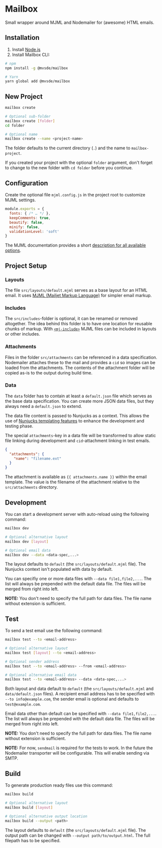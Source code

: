 # Mailbox

Small wrapper around MJML and Nodemailer for (awesome) HTML emails.


## Installation

1. Install [Node.js](https://nodejs.org)
2. Install Mailbox CLI:

```bash
# npm
npm install -g @mvsde/mailbox

# Yarn
yarn global add @mvsde/mailbox
```


## New Project

```bash
mailbox create

# Optional sub-folder
mailbox create [folder]
cd folder

# Optional name
mailbox create --name <project-name>
```

The folder defaults to the current directory (`.`) and the name to `mailbox-project`.

If you created your project with the optional `folder` argument, don't forget to change to the new folder with `cd folder` before you continue.


## Configuration

Create the optional file `mjml.config.js` in the project root to customize MJML settings.

```js
module.exports = {
  fonts: { /* … */ },
  keepComments: true,
  beautify: false,
  minify: false,
  validationLevel: 'soft'
}
```

The MJML documentation provides a short [description for all available options](https://mjml.io/documentation/#inside-node-js).


## Project Setup

### Layouts

The file `src/layouts/default.mjml` serves as a base layout for an HTML email. It uses [MJML (Mailjet Markup Language)](https://mjml.io/documentation/) for simpler email markup.

### Includes

The `src/includes`-folder is optional, it can be renamed or removed altogether. The idea behind this folder is to have one location for reusable chunks of markup. With [`<mj-include>`](https://mjml.io/documentation/#mj-include) MJML files can be included in layouts or other includes.

### Attachments

Files in the folder `src/attachments` can be referenced in a data specification. Nodemailer attaches these to the mail and provides a `cid` so images can be loaded from the attachments. The contents of the attachment folder will be copied as-is to the output during build time.

### Data

The `data` folder has to contain at least a `default.json` file which serves as the base data specification. You can create more JSON data files, but they always need a `default.json` to extend.

The data file content is passed to Nunjucks as a context. This allows the use of [Nunjucks templating features](https://mozilla.github.io/nunjucks/templating.html) to enhance the development and testing phase.

The special `attachments`-key in a data file will be transformed to allow static file linking during development and `cid`-attachment linking in test emails.

```json
{
  "attachments": {
    "name": "filename.ext"
  }
}
```

The attachment is available as `{{ attachments.name }}` within the email template. The value is the filename of the attachment relative to the `src/attachments` directory.


## Development

You can start a development server with auto-reload using the following command:

```bash
mailbox dev

# Optional alternative layout
mailbox dev [layout]

# Optional email data
mailbox dev --data <data-spec,...>
```

The layout defaults to `default` (the `src/layouts/default.mjml` file). The Nunjucks context isn't populated with data by default.

You can specifiy one or more data files with `--data file1,file2,...`. The list will always be prepended with the default data file. The files will be merged from right into left.

**NOTE:** You don't need to specify the full path for data files. The file name without extension is sufficient.


## Test

To send a test email use the following command:

```bash
mailbox test --to <email-address>

# Optional alternative layout
mailbox test [layout] --to <email-address>

# Optional sender address
mailbox test --to <email-address> --from <email-address>

# Optional alternative email data
mailbox test --to <email-address> --data <data-spec,...>
```

Both layout and data default to `default` (the `src/layouts/default.mjml` and `data/default.json` files). A recipient email address has to be specified with `--to info@example.com`, the sender email is optional and defaults to `test@example.com`.

Email data other than default can be specified with `--data file1,file2,...`. The list will always be prepended with the default data file. The files will be merged from right into left.

**NOTE:** You don't need to specify the full path for data files. The file name without extension is sufficient.

**NOTE:** For now, `sendmail` is required for the tests to work. In the future the Nodemailer transporter will be configurable. This will enable sending via SMTP.


## Build

To generate production ready files use this command:

```bash
mailbox build

# Optional alternative layout
mailbox build [layout]

# Optional alternative output location
mailbox build --output <path>
```

The layout defaults to `default` (the `src/layouts/default.mjml` file). The output path can be changed with `--output path/to/output.html`. The full filepath has to be specified.

